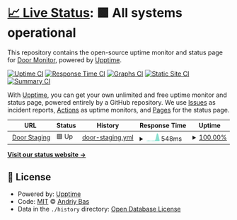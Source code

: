 # [📈 Live Status](https://andriybas.github.io/door-monitor): <!--live status--> **🟩 All systems operational**

This repository contains the open-source uptime monitor and status page for [Door Monitor](https://doorstead-v3.webflow.io), powered by [Upptime](https://github.com/upptime/upptime).

[![Uptime CI](https://github.com/andriybas/door-monitor/workflows/Uptime%20CI/badge.svg)](https://github.com/andriybas/door-monitor/actions?query=workflow%3A%22Uptime+CI%22)
[![Response Time CI](https://github.com/andriybas/door-monitor/workflows/Response%20Time%20CI/badge.svg)](https://github.com/andriybas/door-monitor/actions?query=workflow%3A%22Response+Time+CI%22)
[![Graphs CI](https://github.com/andriybas/door-monitor/workflows/Graphs%20CI/badge.svg)](https://github.com/andriybas/door-monitor/actions?query=workflow%3A%22Graphs+CI%22)
[![Static Site CI](https://github.com/andriybas/door-monitor/workflows/Static%20Site%20CI/badge.svg)](https://github.com/andriybas/door-monitor/actions?query=workflow%3A%22Static+Site+CI%22)
[![Summary CI](https://github.com/andriybas/door-monitor/workflows/Summary%20CI/badge.svg)](https://github.com/andriybas/door-monitor/actions?query=workflow%3A%22Summary+CI%22)

With [Upptime](https://upptime.js.org), you can get your own unlimited and free uptime monitor and status page, powered entirely by a GitHub repository. We use [Issues](https://github.com/andriybas/door-monitor/issues) as incident reports, [Actions](https://github.com/andriybas/door-monitor/actions) as uptime monitors, and [Pages](https://andriybas.github.io/door-monitor) for the status page.

<!--start: status pages-->
<!-- This summary is generated by Upptime (https://github.com/upptime/upptime) -->
<!-- Do not edit this manually, your changes will be overwritten -->
<!-- prettier-ignore -->
| URL | Status | History | Response Time | Uptime |
| --- | ------ | ------- | ------------- | ------ |
| <img alt="" src="https://assets.website-files.com/62a0ed35b9f7fb5bfa645b1c/62a0ed35b9f7fb03f8645bf5_32x32.png" height="13"> [Door Staging](https://doorstead-v3.webflow.io) | 🟩 Up | [door-staging.yml](https://github.com/AndriyBas/door-monitor/commits/HEAD/history/door-staging.yml) | <details><summary><img alt="Response time graph" src="./graphs/door-staging/response-time-week.png" height="20"> 548ms</summary><br><a href="https://andriybas.github.io/door-monitor/history/door-staging"><img alt="Response time 243" src="https://img.shields.io/endpoint?url=https%3A%2F%2Fraw.githubusercontent.com%2FAndriyBas%2Fdoor-monitor%2FHEAD%2Fapi%2Fdoor-staging%2Fresponse-time.json"></a><br><a href="https://andriybas.github.io/door-monitor/history/door-staging"><img alt="24-hour response time 84" src="https://img.shields.io/endpoint?url=https%3A%2F%2Fraw.githubusercontent.com%2FAndriyBas%2Fdoor-monitor%2FHEAD%2Fapi%2Fdoor-staging%2Fresponse-time-day.json"></a><br><a href="https://andriybas.github.io/door-monitor/history/door-staging"><img alt="7-day response time 548" src="https://img.shields.io/endpoint?url=https%3A%2F%2Fraw.githubusercontent.com%2FAndriyBas%2Fdoor-monitor%2FHEAD%2Fapi%2Fdoor-staging%2Fresponse-time-week.json"></a><br><a href="https://andriybas.github.io/door-monitor/history/door-staging"><img alt="30-day response time 228" src="https://img.shields.io/endpoint?url=https%3A%2F%2Fraw.githubusercontent.com%2FAndriyBas%2Fdoor-monitor%2FHEAD%2Fapi%2Fdoor-staging%2Fresponse-time-month.json"></a><br><a href="https://andriybas.github.io/door-monitor/history/door-staging"><img alt="1-year response time 274" src="https://img.shields.io/endpoint?url=https%3A%2F%2Fraw.githubusercontent.com%2FAndriyBas%2Fdoor-monitor%2FHEAD%2Fapi%2Fdoor-staging%2Fresponse-time-year.json"></a></details> | <details><summary><a href="https://andriybas.github.io/door-monitor/history/door-staging">100.00%</a></summary><a href="https://andriybas.github.io/door-monitor/history/door-staging"><img alt="All-time uptime 100.00%" src="https://img.shields.io/endpoint?url=https%3A%2F%2Fraw.githubusercontent.com%2FAndriyBas%2Fdoor-monitor%2FHEAD%2Fapi%2Fdoor-staging%2Fuptime.json"></a><br><a href="https://andriybas.github.io/door-monitor/history/door-staging"><img alt="24-hour uptime 100.00%" src="https://img.shields.io/endpoint?url=https%3A%2F%2Fraw.githubusercontent.com%2FAndriyBas%2Fdoor-monitor%2FHEAD%2Fapi%2Fdoor-staging%2Fuptime-day.json"></a><br><a href="https://andriybas.github.io/door-monitor/history/door-staging"><img alt="7-day uptime 100.00%" src="https://img.shields.io/endpoint?url=https%3A%2F%2Fraw.githubusercontent.com%2FAndriyBas%2Fdoor-monitor%2FHEAD%2Fapi%2Fdoor-staging%2Fuptime-week.json"></a><br><a href="https://andriybas.github.io/door-monitor/history/door-staging"><img alt="30-day uptime 100.00%" src="https://img.shields.io/endpoint?url=https%3A%2F%2Fraw.githubusercontent.com%2FAndriyBas%2Fdoor-monitor%2FHEAD%2Fapi%2Fdoor-staging%2Fuptime-month.json"></a><br><a href="https://andriybas.github.io/door-monitor/history/door-staging"><img alt="1-year uptime 100.00%" src="https://img.shields.io/endpoint?url=https%3A%2F%2Fraw.githubusercontent.com%2FAndriyBas%2Fdoor-monitor%2FHEAD%2Fapi%2Fdoor-staging%2Fuptime-year.json"></a></details>

<!--end: status pages-->

[**Visit our status website →**](https://andriybas.github.io/door-monitor)

## 📄 License

- Powered by: [Upptime](https://github.com/upptime/upptime)
- Code: [MIT](./LICENSE) © [Andriy Bas](https://plai.team)
- Data in the `./history` directory: [Open Database License](https://opendatacommons.org/licenses/odbl/1-0/)

